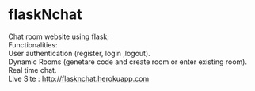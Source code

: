# flaskNchat
Chat room website using flask;  
Functionalities:  
User authentication (register, login ,logout).  
Dynamic Rooms (genetare code and create room or enter existing room).  
Real time chat.  
Live Site : http://flasknchat.herokuapp.com
